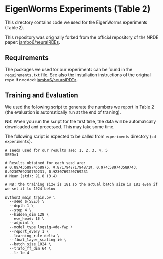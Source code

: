 # EigenWorms Experiments (Table 2)

This directory contains code we used for the EigenWorms experiments (Table 2).

This repository was originally forked from the official repository of the NRDE paper: [jambo6/neuralRDEs](https://github.com/jambo6/neuralRDEs).

## Requirements
The packages we used for our experiments can be found in the `requirements.txt` file.
See also the installation instructions of the original repo if needed: [jambo6/neuralRDEs](https://github.com/jambo6/neuralRDEs).

## Training and Evaluation
We used the following script to generate the numbers we report in Table 2
(the evaluation is automatically run at the end of training).

NB: When you run the script for the first time, the data will be automatically downloaded and processed. This may take some time.

The following script is expected to be called from `experiments` directory (`cd experiments`).

```
# seeds used for our results are: 1, 2, 3, 4, 5
SEED=1

# Results obtained for each seed are:
# 0.8974358974358975, 0.8717948717948718, 0.9743589743589743, 0.9230769230769231, 0.9230769230769231
# Mean (std): 91.8 (3.4)

# NB: the training size is 181 so the actual batch size is 181 even if we set it to 1024 below

python3 main_train.py \
  --seed ${SEED} \
  --depth 1 \
  --step 4 \
  --hidden_dim 128 \
  --num_heads 16 \
  --adjoint \
  --model_type logsig-ode-fwp \
  --report_every 1 \
  --learning_rule delta \
  --final_layer_scaling 10 \
  --batch_size 1024 \
  --trafo_ff_dim 64 \
  --lr 1e-4
```
